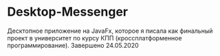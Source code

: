 # Desktop-Messenger
Десктопное приложение на JavaFx, которое я писала как финальный проект в университет по курсу КПП (кроссплатформенное программирование). 
Завершено 24.05.2020

